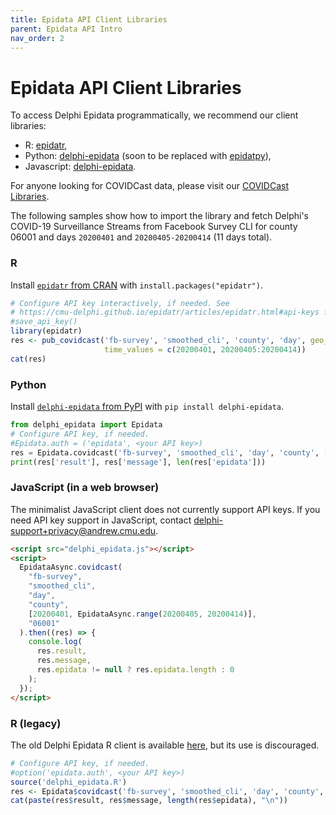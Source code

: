 ```yaml
---
title: Epidata API Client Libraries
parent: Epidata API Intro
nav_order: 2
---
```


# Epidata API Client Libraries

To access Delphi Epidata programmatically, we recommend our client libraries:

- R: [epidatr](https://cmu-delphi.github.io/epidatr/),
- Python: [delphi-epidata](https://pypi.org/project/delphi-epidata/) (soon to be replaced with [epidatpy](https://github.com/cmu-delphi/epidatpy)),
- Javascript: [delphi-epidata](https://github.com/cmu-delphi/delphi-epidata/blob/master/src/client/delphi_epidata.js).

For anyone looking for COVIDCast data, please visit our [COVIDCast Libraries](covidcast_clients.md).

The following samples show how to import the library and fetch Delphi's
COVID-19 Surveillance Streams from Facebook Survey CLI for county 06001 and days
`20200401` and `20200405-20200414` (11 days total).

### R

Install [`epidatr` from CRAN](https://cran.r-project.org/package=epidatr)
with `install.packages("epidatr")`.

```R
# Configure API key interactively, if needed. See
# https://cmu-delphi.github.io/epidatr/articles/epidatr.html#api-keys for details.
#save_api_key()
library(epidatr)
res <- pub_covidcast('fb-survey', 'smoothed_cli', 'county', 'day', geo_values = '06001',
                     time_values = c(20200401, 20200405:20200414))
cat(res)
```

### Python

Install [`delphi-epidata` from PyPI](https://pypi.org/project/delphi-epidata/) with
`pip install delphi-epidata`.

```python
from delphi_epidata import Epidata
# Configure API key, if needed.
#Epidata.auth = ('epidata', <your API key>)
res = Epidata.covidcast('fb-survey', 'smoothed_cli', 'day', 'county', [20200401, Epidata.range(20200405, 20200414)], '06001')
print(res['result'], res['message'], len(res['epidata']))
```

### JavaScript (in a web browser)

The minimalist JavaScript client does not currently support API keys.
If you need API key support in JavaScript, contact delphi-support+privacy@andrew.cmu.edu.

```html
<script src="delphi_epidata.js"></script>
<script>
  EpidataAsync.covidcast(
    "fb-survey",
    "smoothed_cli",
    "day",
    "county",
    [20200401, EpidataAsync.range(20200405, 20200414)],
    "06001"
  ).then((res) => {
    console.log(
      res.result,
      res.message,
      res.epidata != null ? res.epidata.length : 0
    );
  });
</script>
```

### R (legacy)

The old Delphi Epidata R client is available
[here](https://github.com/cmu-delphi/delphi-epidata/blob/dev/src/client/delphi_epidata.R),
but its use is discouraged.

```R
# Configure API key, if needed.
#option('epidata.auth', <your API key>)
source('delphi_epidata.R')
res <- Epidata$covidcast('fb-survey', 'smoothed_cli', 'day', 'county', list(20200401, Epidata$range(20200405, 20200414)), '06001')
cat(paste(res$result, res$message, length(res$epidata), "\n"))
```
